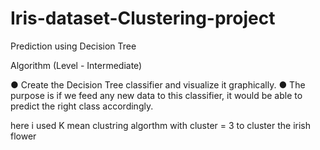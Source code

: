 # Iris-dataset-Clustering-project
Prediction using Decision Tree

Algorithm
(Level - Intermediate)

● Create the Decision Tree classifier and visualize it graphically.
● The purpose is if we feed any new data to this classifier, it would be able to
predict the right class accordingly.

here i used K mean clustring algorthm with cluster = 3 to cluster the irish flower
